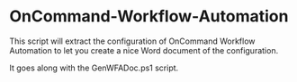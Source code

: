 # OnCommand-Workflow-Automation

This script will extract the configuration of OnCommand Workflow Automation to let you create a nice Word document of the configuration.

It goes along with the GenWFADoc.ps1 script.

